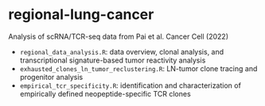 # regional-lung-cancer

Analysis of scRNA/TCR-seq data from Pai et al. Cancer Cell (2022)

- `regional_data_analysis.R`: data overview, clonal analysis, and transcriptional signature-based tumor reactivity analysis
- `exhausted_clones_ln_tumor_reclustering.R`: LN-tumor clone tracing and progenitor analysis
- `empirical_tcr_specificity.R`: identification and characterization of empirically defined neopeptide-specific TCR clones
